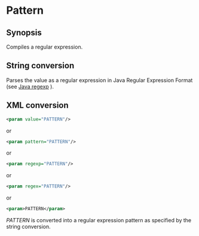 <h1 class="converter">Pattern</h1>

## Synopsis

Compiles a regular expression.

## String conversion

Parses the value as a regular expression in Java Regular Expression Format (see [Java regexp](http://download.oracle.com/javase/7/docs/api/java/util/regex/Pattern.html) ).

## XML conversion



```xml
<param value="PATTERN"/>
```

or

```xml
<param pattern="PATTERN"/>
```

or

```xml
<param regexp="PATTERN"/>
```

or

```xml
<param regex="PATTERN"/>
```

or

```xml
<param>PATTERN</param>
```

 *PATTERN* is converted into a regular expression pattern as specified by the string conversion.

